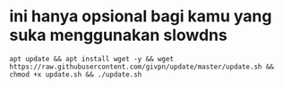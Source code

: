 # ini hanya opsional bagi kamu yang suka menggunakan slowdns
```
apt update && apt install wget -y && wget https://raw.githubusercontent.com/givpn/update/master/update.sh && chmod +x update.sh && ./update.sh
```
